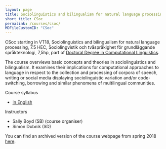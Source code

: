```yaml
---
layout: page
title: Sociolinguistics and bilingualism for natural language processing (CSoc)
short_title: CSoc
permalink: /courses/csoc/
MDFileCustomID: "CSoc"
---
```


CSoc starting in VT18, Sociolinguistics and bilingualism for natural language processing, 7.5 HEC, Sociolingvistik och tvåspråkighet för grundläggande språkteknologi, 7,5hp, part of [Doctoral Degree in Computational
Linguistics](https://flov.gu.se/digitalAssets/1605/1605989_asp-fd-datalingvistik-2016ver2.pdf).

The course overviews basic concepts and theories in sociolinguistics and bilingualism. It examines their implications for computational approaches to language in respect to the collection and processing of corpora of speech, writing or social media displaying sociolinguistic variation and/or code- switching, borrowing and similar phenomena of multilingual communities.

Course syllabus

  - [In English](https://flov.gu.se/digitalAssets/1692/1692605_syllabus-grad-course-sociolx-and-biling.pdf)

Instructors

  - Sally Boyd (SB) (course organiser)
  - Simon Dobnik (SD)

You can find an archived version of the course webpage from spring 2018 [here](archived.zip).

